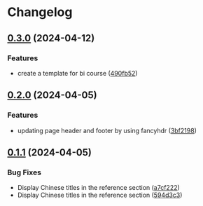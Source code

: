 # Changelog

## [0.3.0](https://github.com/hakuna-max/course_report/compare/v0.2.0...v0.3.0) (2024-04-12)


### Features

* create a template for bi course ([490fb52](https://github.com/hakuna-max/course_report/commit/490fb52485a8c75c7eda5e23e81c9ee8c69fea2f))

## [0.2.0](https://github.com/hakuna-max/course_report/compare/v0.1.1...v0.2.0) (2024-04-05)


### Features

* updating page header and footer by using fancyhdr ([3bf2198](https://github.com/hakuna-max/course_report/commit/3bf21985915b2ec6e7462d0cd6f44d4795d3d89f))

## [0.1.1](https://github.com/hakuna-max/course_report/compare/v0.1.0...v0.1.1) (2024-04-05)


### Bug Fixes

* Display Chinese titles in the reference section ([a7cf222](https://github.com/hakuna-max/course_report/commit/a7cf22263930598a894868cbdcf4a2c5d4feb8c0))
* Display Chinese titles in the reference section ([594d3c3](https://github.com/hakuna-max/course_report/commit/594d3c39737e5f8b4b57931d07f77c47152c8102))
